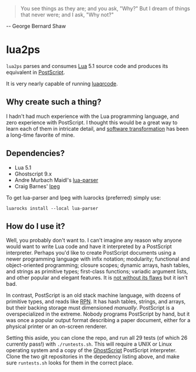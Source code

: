 > You see things as they are; and you ask, "Why?"
> But I dream of things that never were; and I ask, "Why not?"

-- George Bernard Shaw

lua2ps
======

`lua2ps` parses and consumes [Lua](http://www.lua.org/) 5.1 source code and produces its equivalent in [PostScript](http://www.adobe.com/products/postscript/).

It is very nearly capable of running [luaqrcode](https://github.com/speedata/luaqrcode).

## Why create such a thing?

I hadn't had much experience with the Lua programming language, and zero experience with PostScript. I thought this would be a great way to learn each of them in intricate detail, and [software transformation](http://en.wikipedia.org/wiki/Program_transformation) has been a long-time favorite of mine.

## Dependencies?

 * Lua 5.1
 * Ghostscript 9.x
 * Andre Murbach Maidl's [lua-parser](https://github.com/andremm/lua-parser.git)
 * Craig Barnes' [lpeg](https://github.com/lua/lpeg)

To get lua-parser and lpeg with luarocks (preferred) simply use:

`luarocks install --local lua-parser`

## How do I use it?

Well, you probably don't want to. I can't imagine any reason why anyone would want to write Lua code and have it interpreted by a PostScript interpreter. Perhaps you'd like to create PostScript documents using a newer programming language with infix notation; modularity; functional and object-oriented programming; closure scopes; dynamic arrays, hash tables, and strings as primitive types; first-class functions; variadic argument lists, and other popular and elegant features. It is [not without its flaws](http://stackoverflow.com/questions/2785704/why-do-lua-arraystables-start-at-1-instead-of-0) but it isn't bad.

In contrast, PostScript is an old stack machine language, with dozens of primitive types, and reads like [RPN](http://en.wikipedia.org/wiki/Reverse_Polish_notation). It has hash tables, strings, and arrays, but their backing storage must dimensioned *manually*. PostScript is a overspecialized in the extreme. Nobody programs PostScript by hand, but it was once a popular output format describing a paper document, either for a physical printer or an on-screen renderer.

Setting this aside, you can clone the repo, and run all 29 tests (of which 26 currently pass!) with `./runtests.sh`. This will require a UNIX or Linux operating system and a copy of the [GhostScript](http://www.ghostscript.com/) PostScript interpreter. Clone the two git repositories in the depedency listing above, and make sure `runtests.sh` looks for them in the correct place.
